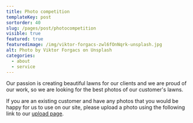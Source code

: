 ```yaml
---
title: Photo competition
templateKey: post
sortorder: 40
slug: /pages/post/photocompetition
visible: true
featured: true
featuredimage: /img/viktor-forgacs-zwl6fOnNqrk-unsplash.jpg
alt: Photo by Viktor Forgacs on Unsplash
categories:
  - about
  - service
---
```

Our passion is creating beautiful lawns for our clients and we are proud of our work, so we are looking for the best photos of our customer's lawns. 

If you are an existing customer and have any photos that you would be happy for us to use on our site, please upload a photo using the following link to our [upload page](/upload/).